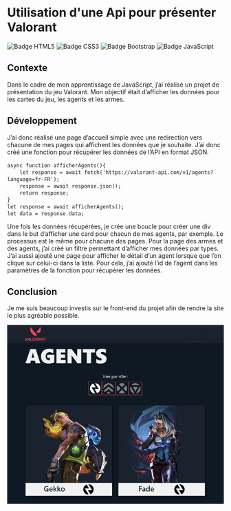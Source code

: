 # Utilisation d'une Api pour présenter Valorant

![Badge HTML5](https://img.shields.io/badge/HTML5-E34F26?style=for-the-badge&logo=html5&logoColor=white>)
![Badge CSS3](<https://img.shields.io/badge/CSS3-1572B6?style=for-the-badge&logo=css3&logoColor=white>)
![Badge Bootstrap](<https://img.shields.io/badge/Bootstrap-563D7C?style=for-the-badge&logo=bootstrap&logoColor=white>)
![Badge JavaScript](<https://img.shields.io/badge/JavaScript-323330?style=for-the-badge&logo=javascript&logoColor=F7DF1E>)


## Contexte
Dans le cadre de mon apprentissage de JavaScript, j’ai réalisé un projet de présentation du jeu Valorant.
Mon objectif était d’afficher les données pour les cartes du jeu, les agents et les armes.

## Développement
J’ai donc réalisé une page d’accueil simple avec une redirection vers chacune de mes pages qui affichent les données que je souhaite.
J’ai donc créé une fonction pour récupérer les données de l’API en format JSON.

```
async function afficherAgents(){
    let response = await fetch('https://valorant-api.com/v1/agents?language=fr-FR');
    response = await response.json();
    return response;
}
let response = await afficherAgents();
let data = response.data;
```

Une fois les données récupérées, je crée une boucle pour créer une div dans le but d’afficher une card pour chacun de mes agents, par exemple.
Le processus est le même pour chacune des pages.
Pour la page des armes et des agents, j’ai créé un filtre permettant d’afficher mes données par types.
J’ai aussi ajouté une page pour afficher le détail d’un agent lorsque que l’on clique sur celui-ci dans la liste.
Pour cela, j’ai ajouté l’id de l’agent dans les paramètres de la fonction pour récupérer les données.

## Conclusion
Je me suis beaucoup investis sur le front-end du projet afin de rendre la site le plus agréable possible.

![Image de la page agent du site](img/agentsValorant.PNG)
